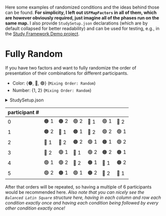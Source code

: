 Here some examples of randomized conditions and the ideas behind those can be found. **For simplicity, I left out ``USFMapFactors`` in all of them, which are however obviously required, just imagine all of the phases run on the same map.**
I also provide ``StudySetup.json`` declarations (which are by default collapsed for better readability) and can be used for testing, e.g., in the [Study Framework Demo project](https://git-ce.rwth-aachen.de/vr-vis/VR-Group/unreal-development/demos/study-framework-demo).

# Fully Random
If you have two factors and want to fully randomize the order of presentation of their combinations for different participants. <br>
* Color: {🟠, 🔵, 🟢} (``Mixing Order: Random``)
* Number: {1, 2} (``Mixing Order: Random``)

<p>
<details>
<summary>StudySetup.json</summary>

```
{
	"Phases": [
		{
			"Name": "Study",
			"Factors": [
				{
					"FactorName": "Map",
					"Levels": [
						"/Game/Maps/StudyMap1"
					],
					"MixingOrder": "RandomOrder",
					"Type": "Within",
					"NonCombined": false,
					"MapFactor": true
				},
				{
					"FactorName": "TextColor",
					"Levels": [
						"Orange",
						"Blue",
						"Green"
					],
					"MixingOrder": "RandomOrder",
					"Type": "Within",
					"NonCombined": false
				},
				{
					"FactorName": "Number",
					"Levels": [
						"1",
						"2"
					],
					"MixingOrder": "RandomOrder",
					"Type": "Within",
					"NonCombined": false
				}
			],
			"Dependent Variables": [
				{
					"Name": "Visibility",
					"Required": true
				},
				{
					"Name": "OtherData",
					"Required": false
				}
			],
			"Number Of Repetitions": 1,
			"TypeOfRepetition": "SameOrder"
		}
	],
	"PhasesToOrderRandomize": [],
	"FadeConfig":
	{
		"StartFadedOut": true,
		"FadeDuration": 2,
		"FadeOutDuration": 1,
		"FadeColor": "(R=0.000000,G=0.000000,B=0.000000,A=1.000000)"
	},
	"ExperimenterViewConfig":
	{
		"ShowHUD": true,
		"ShowConditionsPanelByDefault": false,
		"ShowExperimenterViewInSecondWindow": false,
		"SecondWindowSizeX": 1920,
		"SecondWindowSizeY": 1080,
		"SecondWindowPosX": 1920,
		"SecondWindowPosY": 0
	},
	"UseGazeTracker": "NotTracking"
}
```
<pre><code>PASTE LOGS HERE</code></pre>

</details>
</p>


| participant # |  |  |  |  |  |  |
| --- | --- | --- | --- | --- | --- | --- |
| 0   | 🟠 1 | 🟠 2 | 🟢 2 | 🔵 1 | 🟢 1 | 🔵 2 | 
| 1   | 🟠 2 | 🔵 1 | 🟠 1 | 🔵 2 | 🟢 2 | 🟢 1 | 
| 2   | 🔵 1 | 🔵 2 | 🟠 2 | 🟢 1 | 🟠 1 | 🟢 2 | 
| 3   | 🔵 2 | 🟢 1 | 🔵 1 | 🟢 2 | 🟠 2 | 🟠 1 | 
| 4   | 🟢 1 | 🟢 2 | 🔵 2 | 🟠 1 | 🔵 1 | 🟠 2 | 
| 5   | 🟢 2 | 🟠 1 | 🟢 1 | 🟠 2 | 🔵 2 | 🔵 1 | 

After that orders will be repeated, so having a multiple of 6 participants would be recommended here. *Also note that you can nicely see the ``Balanced Latin Square`` structure here, having in each column and row each condition exactly once and having each condition being followed by every other condition exactly once!*